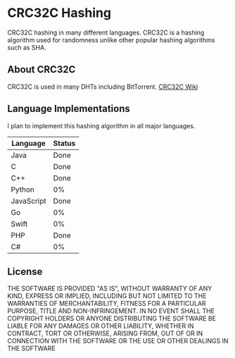 CRC32C Hashing
========
CRC32C hashing in many different languages. CRC32C is a hashing algorithm used for randomness unlike other popular hashing algorithms such as SHA.

About CRC32C
-----
CRC32C is used in many DHTs including BitTorrent.
[CRC32C Wiki](https://en.wikipedia.org/wiki/Cyclic_redundancy_check)

Language Implementations
-----
I plan to implement this hashing algorithm in all major languages.

| Language | Status |
|------|-------|
|Java| Done |
|C| Done |
|C++| Done |
|Python| 0% |
|JavaScript| Done |
|Go| 0% |
|Swift| 0% |
|PHP| Done |
|C#| 0% |

License
-----------
THE SOFTWARE IS PROVIDED "AS IS", WITHOUT WARRANTY OF ANY KIND, EXPRESS OR IMPLIED, INCLUDING BUT NOT LIMITED TO THE WARRANTIES OF MERCHANTABILITY, FITNESS FOR A PARTICULAR PURPOSE, TITLE AND NON-INFRINGEMENT. IN NO EVENT SHALL THE COPYRIGHT HOLDERS OR ANYONE DISTRIBUTING THE SOFTWARE BE LIABLE FOR ANY DAMAGES OR OTHER LIABILITY, WHETHER IN CONTRACT, TORT OR OTHERWISE, ARISING FROM, OUT OF OR IN CONNECTION WITH THE SOFTWARE OR THE USE OR OTHER DEALINGS IN THE SOFTWARE
